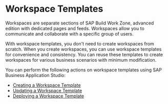 <!-- loioab3d0fde63234a199802ba56708eff93 -->

# Workspace Templates

Workspaces are separate sections of SAP Build Work Zone, advanced edition with dedicated pages and feeds. Workspaces allow you to communicate and collaborate with a specific group of users.

With workspace templates, you don't need to create workspaces from scratch. When you create workspaces, you can use workspace templates for convenience and consistency. You can reuse these templates to create workspaces for various business scenarios with minimum modification.

You can perform the following actions on workspace templates using SAP Business Application Studio:

-   [Creating a Workspace Template](creating-a-workspace-template-d1a7b42.md)
-   [Updating a Workspace Template](updating-a-workspace-template-569df27.md)
-   [Deploying a Workspace Template](deploying-a-workspace-template-d435663.md)

